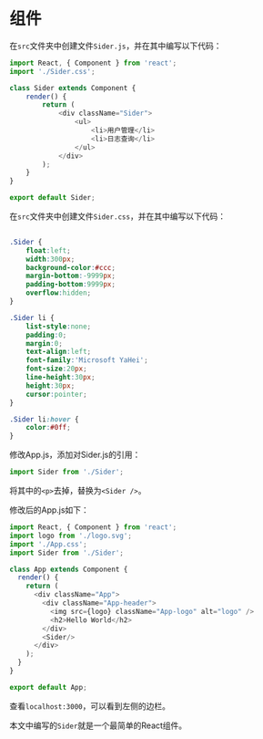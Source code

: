 # 组件
在`src`文件夹中创建文件`Sider.js`，并在其中编写以下代码：

```javascript
import React, { Component } from 'react';
import './Sider.css';

class Sider extends Component {
    render() {
        return (
            <div className="Sider">
                <ul>
                    <li>用户管理</li>
                    <li>日志查询</li>
                </ul>
            </div>
        );
    }
}

export default Sider;
```



在`src`文件夹中创建文件`Sider.css`，并在其中编写以下代码：

```css
 
.Sider {
    float:left;
    width:300px;
    background-color:#ccc;
    margin-bottom:-9999px;
    padding-bottom:9999px;
    overflow:hidden;
}

.Sider li {
    list-style:none;
    padding:0;
    margin:0;
    text-align:left;
    font-family:'Microsoft YaHei';
    font-size:20px;
    line-height:30px;
    height:30px;
    cursor:pointer;
}

.Sider li:hover {
    color:#0ff;
}
```



修改App.js，添加对Sider.js的引用：

```javascript
import Sider from './Sider';
```

将其中的`<p>`去掉，替换为`<Sider />`。

修改后的App.js如下：

```javascript
import React, { Component } from 'react';
import logo from './logo.svg';
import './App.css';
import Sider from './Sider';

class App extends Component {
  render() {
    return (
      <div className="App">
        <div className="App-header">
          <img src={logo} className="App-logo" alt="logo" />
          <h2>Hello World</h2>
        </div>
        <Sider/>
      </div>
    );
  }
}

export default App;
```



查看`localhost:3000`，可以看到左侧的边栏。

本文中编写的`Sider`就是一个最简单的React组件。